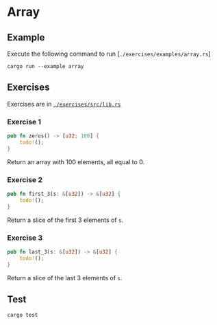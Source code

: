 # Array

## Example

Execute the following command to run [`./exercises/examples/array.rs`]

```shell
cargo run --example array
```

## Exercises

Exercises are in [`./exercises/src/lib.rs`](./exercises/src/lib.rs)

### Exercise 1

```rust
pub fn zeros() -> [u32; 100] {
    todo!();
}
```

Return an array with 100 elements, all equal to 0.

### Exercise 2

```rust
pub fn first_3(s: &[u32]) -> &[u32] {
    todo!();
}
```

Return a slice of the first 3 elements of `s`.

### Exercise 3

```rust
pub fn last_3(s: &[u32]) -> &[u32] {
    todo!();
}
```

Return a slice of the last 3 elements of `s`.

## Test

```shell
cargo test
```
